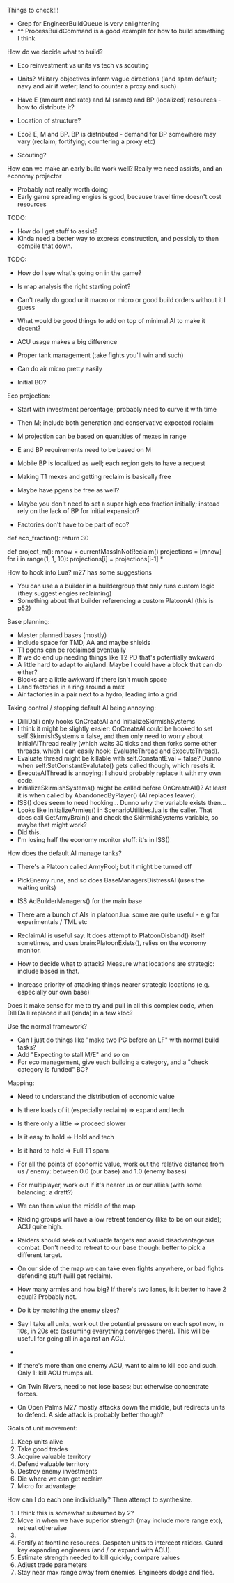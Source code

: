 Things to check!!!
- Grep for EngineerBuildQueue is very enlightening
- ^^ ProcessBuildCommand is a good example for how to build something I think



How do we decide what to build?
- Eco reinvestment vs units vs tech vs scouting
- Units?  Military objectives inform vague directions (land spam default; navy and air if water; land to counter a proxy and such)
- Have E (amount and rate) and M (same) and BP (localized) resources - how to distribute it?
- Location of structure?


- Eco?  E, M and BP.  BP is distributed - demand for BP somewhere may vary (reclaim; fortifying; countering a proxy etc)
- Scouting?



How can we make an early build work well?  Really we need assists, and an economy projector
- Probably not really worth doing
- Early game spreading engies is good, because travel time doesn't cost resources



TODO:
- How do I get stuff to assist?
- Kinda need a better way to express construction, and possibly to then compile that down.

TODO: 
- How do I see what's going on in the game?
- Is map analysis the right starting point?
- Can't really do good unit macro or micro or good build orders without it I guess

- What would be good things to add on top of minimal AI to make it decent?
- ACU usage makes a big difference
- Proper tank management (take fights you'll win and such)
- Can do air micro pretty easily
- Initial BO?

Eco projection:
- Start with investment percentage; probably need to curve it with time
- Then M; include both generation and conservative expected reclaim
- M projection can be based on quantities of mexes in range
- E and BP requirements need to be based on M
- Mobile BP is localized as well; each region gets to have a request

- Making T1 mexes and getting reclaim is basically free
- Maybe have pgens be free as well?
- Maybe you don't need to set a super high eco fraction initially; instead rely on the lack of BP for initial expansion?
- Factories don't have to be part of eco?


def eco_fraction():
    return 30

def project_m():
    mnow = currentMassInNotReclaim()
    projections = [mnow]
    for i in range(1, 1, 10):
        projections[i] = projections[i-1] * 


How to hook into Lua?
m27 has some suggestions
- You can use a a builder in a buildergroup that only runs custom logic (they suggest engies reclaiming)
- Something about that builder referencing a custom PlatoonAI (this is p52)


Base planning:
- Master planned bases (mostly)
- Include space for TMD, AA and maybe shields
- T1 pgens can be reclaimed eventually
- If we do end up needing things like T2 PD that's potentially awkward
- A little hard to adapt to air/land.  Maybe I could have a block that can do either?
- Blocks are a little awkward if there isn't much space
- Land factories in a ring around a mex
- Air factories in a pair next to a hydro; leading into a grid


Taking control / stopping default AI being annoying:
- DilliDalli only hooks OnCreateAI and InitializeSkirmishSystems
- I think it might be slightly easier: OnCreateAI could be hooked to set self.SkirmishSystems = false, and then only need to worry about InitialAIThread really (which waits 30 ticks and then forks some other threads, which I can easily hook: EvaluateThread and ExecuteThread).
- Evaluate thread might be killable with self.ConstantEval = false?  Dunno when self:SetConstantEvalutate() gets called though, which resets it.
- ExecuteAIThread is annoying: I should probably replace it with my own code.
- InitializeSkirmishSystems() might be called before OnCreateAI()?  At least it is when called by AbandonedByPlayer() (AI replaces leaver).
- ISS() does seem to need hooking... Dunno why the variable exists then...
- Looks like InitializeArmies() in ScenarioUtilities.lua is the caller.  That does call GetArmyBrain() and check the SkirmishSystems variable, so maybe that might work?
- Did this.
- I'm losing half the economy monitor stuff: it's in ISS()

How does the default AI manage tanks?
- There's a Platoon called ArmyPool; but it might be turned off
- PickEnemy runs, and so does BaseManagersDistressAI (uses the waiting units)
- ISS AdBuilderManagers() for the main base
- There are a bunch of AIs in platoon.lua: some are quite useful - e.g for experimentals / TML etc
- ReclaimAI is useful say.  It does attempt to PlatoonDisband() itself sometimes, and uses brain:PlatoonExists(), relies on the economy monitor.



- How to decide what to attack?  Measure what locations are strategic: include based in that.
- Increase priority of attacking things nearer strategic locations (e.g. especially our own base)

Does it make sense for me to try and pull in all this complex code, when DilliDalli replaced it all (kinda) in a few kloc?


Use the normal framework?
- Can I just do things like "make two PG before an LF" with normal build tasks?
- Add "Expecting to stall M/E" and so on
- For eco management, give each building a category, and a "check category is funded" BC?


Mapping:
- Need to understand the distribution of economic value
- Is there loads of it (especially reclaim) => expand and tech
- Is there only a little => proceed slower
- Is it easy to hold => Hold and tech
- Is it hard to hold => Full T1 spam

- For all the points of economic value, work out the relative distance from us / enemy: between 0.0 (our base) and 1.0 (enemy bases)
- For multiplayer, work out if it's nearer us or our allies (with some balancing: a draft?)
- We can then value the middle of the map

- Raiding groups will have a low retreat tendency (like to be on our side); ACU quite high.
- Raiders should seek out valuable targets and avoid disadvantageous combat.  Don't need to retreat to our base though: better to pick a different target.
- On our side of the map we can take even fights anywhere, or bad fights defending stuff (will get reclaim).
- How many armies and how big?  If there's two lanes, is it better to have 2 equal?  Probably not.
- Do it by matching the enemy sizes?
- Say I take all units, work out the potential pressure on each spot now, in 10s, in 20s etc (assuming everything converges there).  This will be useful for going all in against an ACU.
- 
- If there's more than one enemy ACU, want to aim to kill eco and such.  Only 1: kill ACU trumps all.
- On Twin Rivers, need to not lose bases; but otherwise concentrate forces.
- On Open Palms M27 mostly attacks down the middle, but redirects units to defend.  A side attack is probably better though?

Goals of unit movement:
1. Keep units alive
2. Take good trades
3. Acquire valuable territory
4. Defend valuable territory
5. Destroy enemy investments
6. Die where we can get reclaim
7. Micro for advantage

How can I do each one individually?  Then attempt to synthesize.
1. I think this is somewhat subsumed by 2?
2. Move in when we have superior strength (may include more range etc), retreat otherwise
3. 
4. Fortify at frontline resources.  Despatch units to intercept raiders.  Guard key expanding engineers (and / or expand with ACU).
5. Estimate strength needed to kill quickly; compare values
6. Adjust trade parameters 
7. Stay near max range away from enemies.  Engineers dodge and flee.
